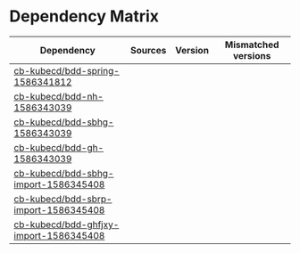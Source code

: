 # Dependency Matrix

Dependency | Sources | Version | Mismatched versions
---------- | ------- | ------- | -------------------
[cb-kubecd/bdd-spring-1586341812](https://github.com/cb-kubecd/bdd-spring-1586341812.git) |  | []() | 
[cb-kubecd/bdd-nh-1586343039](https://github.com/cb-kubecd/bdd-nh-1586343039.git) |  | []() | 
[cb-kubecd/bdd-sbhg-1586343039](https://github.com/cb-kubecd/bdd-sbhg-1586343039.git) |  | []() | 
[cb-kubecd/bdd-gh-1586343039](https://github.com/cb-kubecd/bdd-gh-1586343039.git) |  | []() | 
[cb-kubecd/bdd-sbhg-import-1586345408](https://github.com/cb-kubecd/bdd-sbhg-import-1586345408.git) |  | []() | 
[cb-kubecd/bdd-sbrp-import-1586345408](https://github.com/cb-kubecd/bdd-sbrp-import-1586345408.git) |  | []() | 
[cb-kubecd/bdd-ghfjxy-import-1586345408](https://github.com/cb-kubecd/bdd-ghfjxy-import-1586345408.git) |  | []() | 
